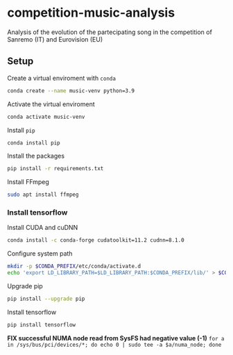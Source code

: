 # competition-music-analysis

Analysis of the evolution of the partecipating song in the competition of Sanremo (IT) and Eurovision (EU)

## Setup

Create a virtual enviroment with `conda`

```bash
conda create --name music-venv python=3.9
```

Activate the virtual enviroment

```bash
conda activate music-venv
```

Install `pip`

```bash
conda install pip
```

Install the packages

```bash
pip install -r requirements.txt
```

Install FFmpeg

```bash
sudo apt install ffmpeg
```

### Install tensorflow

Install CUDA and cuDNN

```bash
conda install -c conda-forge cudatoolkit=11.2 cudnn=8.1.0
```

Configure system path

```bash
mkdir -p $CONDA_PREFIX/etc/conda/activate.d
echo 'export LD_LIBRARY_PATH=$LD_LIBRARY_PATH:$CONDA_PREFIX/lib/' > $CONDA_PREFIX/etc/conda/activate.d/env_vars.sh
```

Upgrade pip

```bash
pip install --upgrade pip
```

Install tensorflow

```bash
pip install tensorflow
```

**FIX successful NUMA node read from SysFS had negative value (-1)** `for a in /sys/bus/pci/devices/*; do echo 0 | sudo tee -a $a/numa_node; done`
